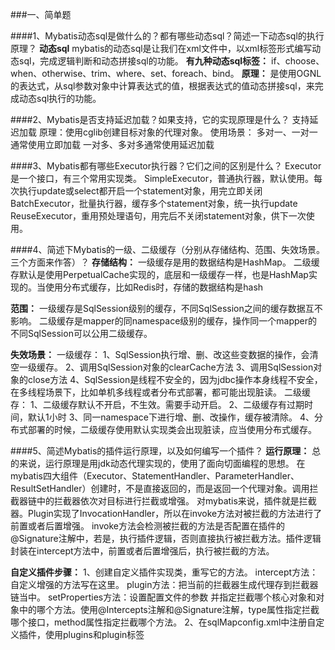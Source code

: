 ###一、简单题

####1、Mybatis动态sql是做什么的？都有哪些动态sql？简述一下动态sql的执行原理？
**动态sql**
mybatis的动态sql是让我们在xml文件中，以xml标签形式编写动态sql，完成逻辑判断和动态拼接sql的功能。
**有九种动态sql标签：**
if、choose、when、otherwise、trim、where、set、foreach、bind。
**原理：**
是使用OGNL的表达式，从sql参数对象中计算表达式的值，根据表达式的值动态拼接sql，来完成动态sql执行的功能。

####2、Mybatis是否支持延迟加载？如果支持，它的实现原理是什么？
支持延迟加载
原理：使用cglib创建目标对象的代理对象。
使用场景：
多对一、一对一通常使用立即加载
一对多、多对多通常使用延迟加载

####3、Mybatis都有哪些Executor执行器？它们之间的区别是什么？
Executor是一个接口，有三个常用实现类。
SimpleExecutor，普通执行器，默认使用。每次执行update或select都开启一个statement对象，用完立即关闭
BatchExecutor，批量执行器，缓存多个statement对象，统一执行update	
ReuseExecutor，重用预处理语句，用完后不关闭statement对象，供下一次使用。

####4、简述下Mybatis的一级、二级缓存（分别从存储结构、范围、失效场景。三个方面来作答）？
**存储结构：**
一级缓存是用的数据结构是HashMap。
二级缓存默认是使用PerpetualCache实现的，底层和一级缓存一样，也是HashMap实现的。当使用分布式缓存，比如Redis时，存储的数据结构是hash

**范围：**
一级缓存是SqlSession级别的缓存，不同SqlSession之间的缓存数据互不影响。
二级缓存是mapper的同namespace级别的缓存，操作同一个mapper的不同SqlSession可以公用二级缓存。

**失效场景：**
一级缓存：
1、SqlSession执行增、删、改这些变数据的操作，会清空一级缓存。
2、调用SqlSession对象的clearCache方法
3、调用SqlSession对象的close方法
4、SqlSession是线程不安全的，因为jdbc操作本身线程不安全，在多线程场景下，比如单机多线程或者分布式部署，都可能出现脏读。
二级缓存：
1、二级缓存默认不开启，不生效。需要手动开启。
2、二级缓存有过期时间，默认1小时
3、同一namespace下进行增、删、改操作，缓存被清除。
4、分布式部署的时候，二级缓存使用默认实现类会出现脏读，应当使用分布式缓存。

####5、简述Mybatis的插件运行原理，以及如何编写一个插件？
**运行原理：**
总的来说，运行原理是用jdk动态代理实现的，使用了面向切面编程的思想。
在mybatis四大组件（Executor、StatementHandler、ParameterHandler、ResultSetHandler）创建时，不是直接返回的，而是返回一个代理对象。调用拦截器链中的拦截器依次对目标进行拦截或增强。
对mybatis来说，插件就是拦截器。Plugin实现了InvocationHandler，所以在invoke方法对被拦截的方法进行了前置或者后置增强。
invoke方法会检测被拦截的方法是否配置在插件的@Signature注解中，若是，执行插件逻辑，否则直接执行被拦截方法。插件逻辑封装在intercept方法中，前置或者后置增强后，执行被拦截的方法。

**自定义插件步骤：**
1、创建自定义插件实现类，重写它的方法。
intercept方法：自定义增强的方法写在这里。
plugin方法：把当前的拦截器生成代理存到拦截器链当中。
setProperties方法：设置配置文件的参数
并指定拦截哪个核心对象和对象中的哪个方法。使用@Intercepts注解和@Signature注解，type属性指定拦截哪个接口，method属性指定拦截哪个方法。
2、在sqlMapconfig.xml中注册自定义插件，使用plugins和plugin标签
